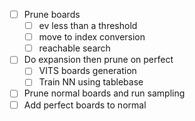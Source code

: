 - [ ] Prune boards
    - [ ] ev less than a threshold
    - [ ] move to index conversion
    - [ ] reachable search
- [ ] Do expansion then prune on perfect
    - [ ] VITS boards generation
    - [ ] Train NN using tablebase
- [ ] Prune normal boards and run sampling
- [ ] Add perfect boards to normal
